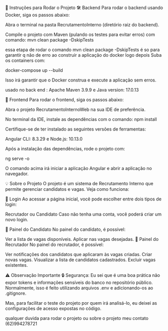 🚀 Instruções para Rodar o Projeto
🛠 Backend
Para rodar o backend usando Docker, siga os passos abaixo:

Abra o terminal na pasta RecrutamentoInterno (diretório raiz do backend).

Compile o projeto com Maven (pulando os testes para evitar erros)
com comando:  mvn clean package -DskipTests 

essa etapa de rodar o comando mvn clean package -DskipTests  é so para garantir  q não de erro ao construir a aplicação do docker
logo depois 
Suba os containers com:

docker-compose up --build

Isso irá garantir que o Docker construa e execute a aplicação sem erros.

 usado no back end : Apache Maven 3.9.9  e  Java version: 17.0.13

🎨 Frontend
Para rodar o frontend, siga os passos abaixo:

Abra o projeto RecrutamentoInternoWeb na sua IDE de preferência.

No terminal da IDE, instale as dependências com o comando:
npm install

Certifique-se de ter instalado as seguintes versões de ferramentas:

Angular CLI: 8.3.29 e 
Node.js: 10.13.0

Após a instalação das dependências, rode o projeto com:

ng serve -o

O comando acima irá iniciar a aplicação Angular e abrir a aplicação no navegador.

💡 Sobre o Projeto
O projeto é um sistema de Recrutamento Interno que permite gerenciar candidatos e vagas. Veja como funciona:

👤 Login
Ao acessar a página inicial, você pode escolher entre dois tipos de login:

Recrutador ou
Candidato
Caso não tenha uma conta, você poderá criar um novo login.

🎯 Painel do Candidato
No painel do candidato, é possível:

Ver a lista de vagas disponíveis.
Aplicar nas vagas desejadas.
📝 Painel do Recrutador
No painel do recrutador, é possível:

Ver notificações dos candidatos que aplicaram às vagas criadas.
Criar novas vagas.
Visualizar a lista de candidatos cadastrados.
Excluir vagas existentes.

⚠️ Observação Importante
🔒 Segurança: Eu sei que é uma boa prática não expor tokens e informações sensíveis do banco no repositório público. Normalmente, isso é feito utilizando arquivos .env e adicionando-os ao .gitignore.

Mas, para facilitar o teste do projeto por quem irá analisá-lo, eu deixei as configurações de acesso expostas no código.

qualquer duvida para rodar o projeto ou sobre o projeto meu contato (62)994278721
